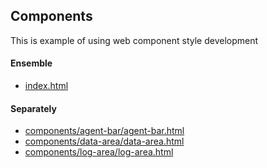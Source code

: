## Components
This is example of using web component style development

#### Ensemble
* [index.html](http://feonit.github.io/jssip-tester/)


#### Separately
* [components/agent-bar/agent-bar.html](http://feonit.github.io/jssip-tester/components/agent-bar/agent-bar.html)
* [components/data-area/data-area.html](http://feonit.github.io/jssip-tester/components/data-area/data-area.html)
* [components/log-area/log-area.html](http://feonit.github.io/jssip-tester/components/log-area/log-area.html)